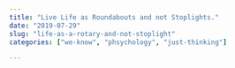 ```yaml
---
title: "Live Life as Roundabouts and not Stoplights."
date: "2019-07-29"
slug: "life-as-a-rotary-and-not-stoplight"
categories: ["we-know", "phsychology", "just-thinking"]

---
```


<!-- wp:image -->
<figure class="wp-block-image"><img src="https://22dpwr1zij0x2s69j227c6gj-wpengine.netdna-ssl.com/wp-content/uploads/2015/09/ss-2015-07-14-at-09.11.38-1024x573.jpg" alt=""/></figure>
<!-- /wp:image -->

<!-- wp:paragraph -->
<p></p>
<!-- /wp:paragraph -->
